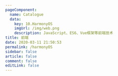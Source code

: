 ```yaml
---
pageComponent: 
  name: Catalogue
  data: 
    key: 10.HarmonyOS
    imgUrl: /img/web.png
    description: JavaScript、ES6、Vue框架等前端技术
title: 前端
date: 2020-03-11 21:50:53
permalink: /harmonyOS
sidebar: false
article: false
comment: false
editLink: false
---
```


